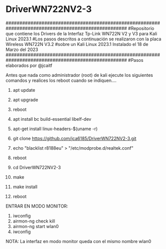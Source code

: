 # DriverWN722NV2-3
####################################################################################################
#Repositorio que contiene los Drivers de la Interfaz Tp-Link WN722N V2 y V3 para Kali Linux 2023.1
#Los pasos descritos a continuación se realizaron con la placa Wireless WN722N V3.2 
#sobre un Kali Linux 2023.1 Instalado el 18 de Marzo del 2023
####################################################################################################
#Pasos elaborados por @jcaitf

Antes que nada como administrador (root) de kali ejecute los siguientes comandos y realices los reboot cuando se indiquen....

1. apt update
2. apt upgrade
3. reboot


4. apt install bc build-essential libelf-dev 
5. apt-get install linux-headers-$(uname -r)
6. git clone https://github.com/jca6185/DriverWN722NV2-3.git
7. echo "blacklist r8188eu" > "/etc/modprobe.d/realtek.conf"
8. reboot


9. cd DriverWN722NV2-3
10. make
11. make install
12. reboot


ENTRAR EN MODO MONITOR:
1. iwconfig
2. airmon-ng check kill
3. airmon-ng start wlan0
4. iwconfig

NOTA:
La interfaz en modo monitor queda con el mismo nombre wlan0


